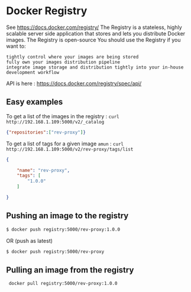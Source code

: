 Docker Registry
===============
See https://docs.docker.com/registry/
The Registry is a stateless, highly scalable server side application that stores and lets you distribute Docker images. The Registry is open-source
You should use the Registry if you want to:

    tightly control where your images are being stored
    fully own your images distribution pipeline
    integrate image storage and distribution tightly into your in-house development workflow

API is here : https://docs.docker.com/registry/spec/api/

Easy examples
-------------
To get a list of the images in the registry :
`curl http://192.168.1.109:5000/v2/_catalog`
```json
{"repositories":["rev-proxy"]}
```

To get a list of tags for a given image `amun` :
`curl http://192.168.1.109:5000/v2/rev-proxy/tags/list`
```json
{

    "name": "rev-proxy",
    "tags": [
        "1.0.0"
    ]

}
```

Pushing an image to the registry
--------------------------------
```bash
$ docker push registry:5000/rev-proxy:1.0.0
```
OR (push as latest)
```bash
$ docker push registry:5000/rev-proxy
```

Pulling an image from the registry
----------------------------------
```bash
 docker pull registry:5000/rev-proxy:1.0.0
```
